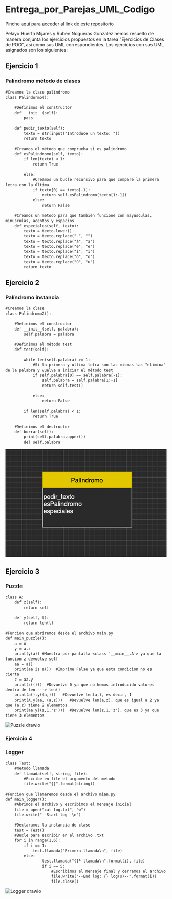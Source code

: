 # Entrega_por_Parejas_UML_Codigo

Pinche [aqui](https://github.com/rnoguer22/Entrega_por_Parejas_UML_Codigo.git) para acceder al link de este repositorio

Pelayo Huerta Mijares y Ruben Nogueras Gonzalez hemos resuelto de manera conjunta los ejercicios propuestos en la tarea "Ejercicios de Clases de POO", asi como sus UML correspondientes. Los ejercicios con sus UML asignados son los siguientes:

## Ejercicio 1
### Palíndromo método de clases

```Python3
#Creamos la clase palindromo
class Palindormo():

    #Definimos el constructor 
    def __init__(self):
        pass

    def pedir_texto(self):
        texto = str(input("Introduce un texto: "))
        return texto

    #Creamos el método que comprueba si es palindromo
    def esPalindromo(self, texto):
        if len(texto) < 1:
            return True
        
        else:
            #Creamos un bucle recursivo para que compare la primera letra con la última
            if texto[0] == texto[-1]:
                return self.esPalindromo(texto[1:-1])
            else:
                return False

    #Creamos un método para que también funcione con mayusculas, minusculas, acentos y espacios
    def especiales(self, texto):
        texto = texto.lower()
        texto = texto.replace(" ", "")
        texto = texto.replace("á", "a")
        texto = texto.replace("é", "e")
        texto = texto.replace("í", "i")
        texto = texto.replace("ó", "o")
        texto = texto.replace("ú", "u")
        return texto
```

## Ejercicio 2
### Palíndromo instancia

```Python3
#Creamos la clase
class Palindromo2():

    #Definimos el constructor
    def __init__(self, palabra):
        self.palabra = palabra

    #Definimos el método test
    def test(self):

        while len(self.palabra) >= 1:
            #Si la primera y ultima letra son las mismas las "elimina" de la palabra y vuelve a iniciar el método test
            if self.palabra[0] == self.palabra[-1]:
                self.palabra = self.palabra[1:-1]
                return self.test()

            else:
                return False
        
        if len(self.palabra) < 1:
            return True

    #Definimos el destructor
    def borrar(self):
        print(self.palabra.upper())
        del self.palabra
```
![diagrama](https://github.com/rnoguer22/Entrega_por_Parejas_UML_Codigo/blob/main/UML/Captura%20de%20pantalla%202022-03-22%20a%20las%2015.07.11.png)
## Ejercicio 3
### Puzzle

```Python3
class A: 
    def z(self): 
        return self
 
    def y(self, t): 
        return len(t) 

#Funcion que abriremos desde el archivo main.py
def main_puzzle():
    a = A 
    y = a.z
    print(y(a)) #Muestra por pantalla <class '__main__.A'> ya que la funcion z devuelve self
    aa = a() 
    print(aa is a())  #Imprime False ya que esta condicion no es cierta
    z = aa.y 
    print(z(()))  #Devuelve 0 ya que no hemos introducido valores dentro de len ---> len()
    print(a().y((a,)))   #Devuelve len(a,), es decir, 1
    print(A.y(aa, (a,z)))   #Devuelve len(a,z), que es igual a 2 ya que (a,z) tiene 2 elementos
    print(aa.y((z,1,'z')))  #Devuelve len(z,1,'z'), que es 3 ya que tiene 3 elementos
```

![Puzzle drawio](https://user-images.githubusercontent.com/91721762/159479846-257521b5-f254-4ad3-906a-45ddd7dba8b9.png)

### Ejercicio 4
### Logger

```Python3
class Test:
    #metodo llamada
    def llamada(self, string, file):
        #Escribe en file el argumento del metodo
        file.write("{}".format(string))

#Funcion que llamaremos desde el archivo mian.py
def main_logger():
    #Abrimos el archivo y escribimos el mensaje inicial
    file = open("cat log.txt", "w")
    file.write("--Start log--\n")

    #Declaramos la instancia de clase
    test = Test()
    #Bucle para escribir en el archivo .txt
    for i in range(1,6): 
        if i == 1: 
            test.llamada("Primera llamada\n", file) 
        else:
                test.llamada("{}ª llamada\n".format(i), file) 
                if i == 5:
                    #Escribimos el mensaje final y cerramos el archivo
                    file.write("--End log: {} log(s)--".format(i))
                    file.close()
```

![Logger drawio](https://user-images.githubusercontent.com/91721762/159480012-44e427b0-9eea-42ff-b6dc-71590b9a45dc.png)
